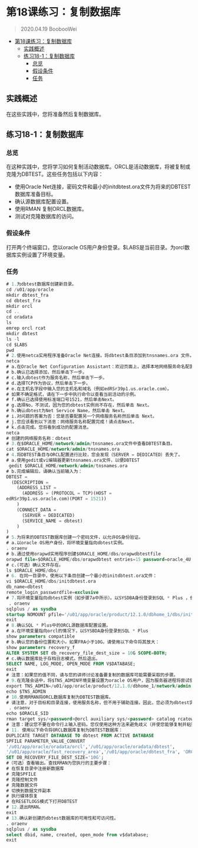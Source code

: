 # 第18课练习：复制数据库

> 2020.04.19 BoobooWei

<!-- MDTOC maxdepth:6 firsth1:1 numbering:0 flatten:0 bullets:1 updateOnSave:1 -->

- [第18课练习：复制数据库](#第18课练习：复制数据库)   
   - [实践概述](#实践概述)   
   - [练习18-1：复制数据库](#练习18-1：复制数据库)   
      - [总览](#总览)   
      - [假设条件](#假设条件)   
      - [任务](#任务)   

<!-- /MDTOC -->

## 实践概述

在这些实践中，您将准备然后复制数据库。

## 练习18-1：复制数据库

### 总览

在这种实践中，您将学习如何复制活动数据库。ORCL是活动数据库，将被复制或克隆为DBTEST。这些任务包括以下内容：

* 使用Oracle Net连接，密码文件和最小的initdbtest.ora文件为将来的DBTEST数据库准备目标。
* 确认源数据库配置设置。
* 使用RMAN 复制ORCL数据库。
* 测试对克隆数据库的访问。

### 假设条件

打开两个终端窗口，您以oracle OS用户身份登录。$LABS是当前目录。为orcl数据库实例设置了环境变量。

### 任务

```sql
# 1.为dbtest数据库创建新目录。
cd /u01/app/oracle
mkdir dbtest_fra
cd dbtest_fra
mkdir orcl
cd ..
cd oradata
ls
emrep orcl rcat
mkdir dbtest
ls -l
cd $LABS
pwd
# 2.使用netca实用程序准备Oracle Net连接。将dbtest条目添加到tnsnames.ora 文件。
netca
# a.在Oracle Net Configuration Assistant：欢迎页面上，选择本地网络服务命名配置，然后单击下一步。
# b.确认已选择添加，然后单击下一步。
# c.输入dbtest作为服务名称，然后单击下一步。
# d.选择TCP作为协议，然后单击下一步。
# e.在主机名字段中输入您的主机名和域名（例如edRSr39p1.us.oracle.com）。
# 如果不确定格式，请在下一步中执行命令以查看当前活动的示例。
# f.确认已选择使用标准端口号1521，然后单击Next。
# g.选择No，不测试，因为您的dbtest实例尚不存在，然后单击 Next。
# h.确认dbtest为Net Service Name，然后单击 Next。
# i.对问题的答案为否：您是否要配置另一个网络服务名称然后单击 Next。
# j.您应该看到以下消息：网络服务名称配置完成！请点击Next。
# k.点击完成。您将看到成功的配置消息。
netca
# 创建的网络服务名称：dbtest
# 3.在$ORACLE_HOME/network/admin/tnsnames.ora文件中查看DBTEST条目。
cat $ORACLE_HOME/network/admin/tnsnames.ora
# 4.将DBTEST条目与ORCL配置进行比较，您会发现（SERVER = DEDICATED）丢失了。
# a.使用gedit或vi编辑器更新tnsnames.ora文件，以便DBTEST
 gedit $ORACLE_HOME/network/admin/tnsnames.ora
# b.完成编辑后，请确认当前输入为：
DBTEST =
  (DESCRIPTION =
    (ADDRESS_LIST =
      (ADDRESS = (PROTOCOL = TCP)(HOST =
edRSr39p1.us.oracle.com)(PORT = 1521))
    )
    (CONNECT_DATA =
      (SERVER = DEDICATED)
      (SERVICE_NAME = dbtest)
    )
)
# 5.为将来的DBTEST数据库创建一个密码文件，以允许OS身份验证。
# a.以oracle OS用户身份，将环境变量指向dbtest实例。
. oraenv
# b.通过使用orapwd实用程序创建$ORACLE_HOME/dbs/orapwdbtestfile
orapwd file=$ORACLE_HOME/dbs/orapwdbtest entries=15 password=oracle_4U
# c.(可选）确认文件存在。
ls $ORACLE_HOME/dbs/
# 6. 在同一目录中，使用以下条目创建一个最小的initdbtest.ora文件：
vi $ORACLE_HOME/dbs/initdbtest.ora
db_name=dbtest
remote_login_passwordfile=exclusive
# 7.将环境变量指向dbtest实例（如步骤7a中所示）。以SYSDBA身份登录到SQL * Plus ，使用initdbtest.ora文件以NOMOUNT模式启动dbtest实例。然后退出。
 . oraenv
sqlplus / as sysdba
startup NOMOUNT pfile='/u01/app/oracle/product/12.1.0/dbhome_1/dbs/initdbtest.or a'
exit
# 8.确认SQL * Plus中的ORCL源数据库配置设置。
# a.在环境变量指向orcl的情况下，以SYSBDA身份登录到SQL * Plus
show parameters compatible
# b.确认您的备份位置和大小。如果FRA小于10G，请使用以下命令将其放大：
show parameters recovery_f
ALTER SYSTEM SET db_recovery_file_dest_size = 10G SCOPE=BOTH;
# c.确认数据库处于存档日志模式。然后退出。
SELECT NAME, LOG_MODE, OPEN_MODE FROM V$DATABASE;
exit
# 注意：如果您的值不同，请与您的讲师讨论准备要复制的数据库可能需要采取的步骤。
# 9.在克隆会话中，将$TNS_ADMIN环境变量设置为oracle OS用户，因为服务器进程将尝试使用来解析AUXILIARY服务名称。
export TNS_ADMIN=/u01/app/oracle/product/12.1.0/dbhome_1/network/admin
echo $TNS_ADMIN
# 10.使用RMAN将ORCL数据库复制为DBTEST数据库。
# 请注意，对于目标和目录连接，使用服务名称，但不用于辅助连接。因此，您必须为dbtest实例设置环境变量。
 . oraenv
echo $ORACLE_SID
rman target sys/<password>@orcl auxiliary sys/<password> catalog rcatowner/oracle_4U@rcat
# 注意：建议您不要在命令行上输入密码。您仅使用这种方法来避免歧义（并使您能够复制并粘贴）。
# 11. 使用以下命令将ORCL数据库复制为DBTEST数据库：
DUPLICATE TARGET DATABASE TO dbtest FROM ACTIVE DATABASE
SPFILE PARAMETER_VALUE_CONVERT
'/u01/app/oracle/oradata/orcl','/u01/app/oracle/oradata/dbtest',
'/u01/app/oracle/fast_recovery_area','/u01/app/oracle/dbtest_fra', 'ORCL','DBTEST'
SET DB_RECOVERY_FILE_DEST_SIZE='10G';
#（可选）查看输出。查找RMAN为您执行的主要步骤：
# 在恢复目录中注册新数据库
# 克隆SPFILE
# 克隆控制文件
# 克隆数据文件
# 切换到数据文件副本
# 执行媒体恢复
# 在RESETLOGS模式下打开DBTEST
# 12.退出RMAN。
exit
# 13.确认新创建的dbtest数据库的可用性和可访问性。
. oraenv
sqlplus / as sysdba
select dbid, name, created, open_mode from v$database;
exit
```
